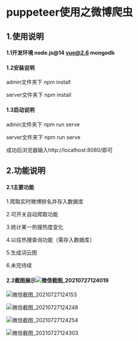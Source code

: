 # puppeteer使用之微博爬虫

## 1.使用说明

#### 1.1开发环境 node.js@14  vue@2.6  mongodb

#### 1.2安装说明

admin文件夹下 npm install

server文件夹下 npm install

#### 1.3启动说明

admin文件夹下 npm run serve

server文件夹下 npm run serve

成功后浏览器输入http://localhost:8080/即可

## 2.功能说明

#### 2.1主要功能

1.爬取实时微博排名并存入数据库

2.可开关自动爬取功能

3.统计某一热搜热度变化

4.以往热搜查询功能（需存入数据库）

5.生成词云图

6.未完待续

#### 2.2截图展示![微信截图_20210727124019](D:\zxyspider\screenshot\微信截图_20210727124019.png)

![微信截图_20210727124153](D:\zxyspider\screenshot\微信截图_20210727124153.png)

![微信截图_20210727124248](D:\zxyspider\screenshot\微信截图_20210727124248.png)

![微信截图_20210727124254](D:\zxyspider\screenshot\微信截图_20210727124254.png)

![微信截图_20210727124303](D:\zxyspider\screenshot\微信截图_20210727124303.png)